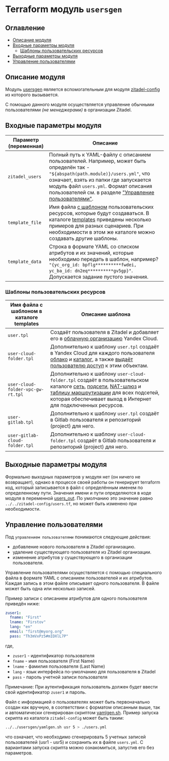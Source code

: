 
# Terraform модуль `usersgen` 

## Оглавление
* [Описание модуля](#ug-overview)
* [Входные параметры модуля](#ug-inputs)
  * [Шаблоны пользовательских ресурсов](#user-template)
* [Выходные параметры модуля](#ug-outputs)
* [Управление пользователями](#ug-operations)


## Описание модуля <a id="ug-overview"/></a>

Модуль [usersgen](../usersgen/) является вспомогательным для модуля [zitadel-config](../zitadel-config/README.md) из которого вызывается.

С помощью данного модуля осуществляется управление обычными пользователями *(не менеджерами)* в организации Zitadel.

## Входные параметры модуля <a id="ug-inputs"/></a>

| Параметр (переменная) | Описание |
| - | -
| `zitadel_users` | Полный путь к YAML-файлу с описанием пользователей. Например, может быть определён так - `"${abspath(path.module)}/users.yml"`, что означает, взять из папки где запускается модуль файл `users.yml`. Формат описания пользователей см. в разделе ["Управление пользователями"](#ug-operations). |
| `template_file` | Имя файла [с шаблоном](./templates/) пользовательских ресурсов, которые будут создаваться. В каталоге [templates](./templates/) приведены несколько примеров для разных сценариев. При необходимости в этом же каталоге можно создавать другие шаблоны. |
| `template_data` | Строка в формате YAML со списком атрибутов и их значений, которые необходимо передать в шаблон, например? `"{yc_org_id: bpflg**********fwdei, yc_ba_id: dn2eq**********gv5gp}"`. Допускается задание пустого значения.

### Шаблоны пользовательских ресурсов <a id="user-template"/></a>

| Имя файла с шаблоном в каталоге templates | Описание шаблона |
| - | -
| `user.tpl` | Создаёт пользователя в Zitadel и добавляет его в [облачную организацию](https://yandex.cloud/ru/docs/organization/) Yandex Cloud. |
| `user-cloud-folder.tpl` | Дополнительно к шаблону `user.tpl` создаёт в Yandex Cloud для каждого пользователя [облако](https://yandex.cloud/ru/docs/resource-manager/concepts/resources-hierarchy#cloud) и [каталог](https://yandex.cloud/ru/docs/resource-manager/concepts/resources-hierarchy#folder), а также [выдаёт пользователю доступ](https://yandex.cloud/ru/docs/resource-manager/security/#resources) к этим объектам. |
| `user-cloud-folder-vpc-gw-rt.tpl` | Дополнительно к шаблону `user-cloud-folder.tpl` создаёт в пользовательском каталоге [сеть](https://yandex.cloud/ru/docs/vpc/concepts/network#network), [подсети](https://yandex.cloud/ru/docs/vpc/concepts/network#subnet), [NAT-шлюз](https://yandex.cloud/ru/docs/vpc/concepts/gateways) и [таблицу маршрутизации](https://yandex.cloud/ru/docs/vpc/concepts/static-routes) для всех подсетей, которая обеспечивает выход в Интернет для подключенных ресурсов. |
| `user-gitlab.tpl` | Дополнительно к шаблону `user.tpl` создаёт в Gitlab пользователя и репозиторий (project) для него.
| `user-gitlab-cloud-folder.tpl` | Дополнительно к шаблону `user-cloud-folder.tpl` создаёт в Gitlab пользователя и репозиторий (project) для него.


## Выходные параметры модуля <a id="ug-outputs"/></a>

Формально выходных параметров у модуля нет (он ничего не возвращает), однако в процессе своей работы он генерирует terraform код, который записывается в файл с определённым именем по определенному пути. Значения имени и пути определяются в коде модуля в переменной [users_out](./usersgen.tf). По умолчанию это значение равно `../../zitadel-config/users.tf`, но может быть изменено при необходимости.

## Управление пользователями <a id="ug-operations"/></a>

Под `управлением пользователями` понимаются следующие действия:
* добавление нового пользователя в Zitadel организацию.
* удаление существующего пользователя из Zitadel организации.
* изменение атрибутов у существующего в организации пользователя.

Управление пользователями осуществляется с помощью специального файла в формате YAML с описанием пользователей и их атрибутов. Каждая запись в этом файле описывает одного пользователя. В файле может быть одна или несколько записей.

Пример записи с описанием атрибутов для одного пользователя приведён ниже:

```yml
zuser1:
  fname: "First"
  lname: "Firstov"
  lang: "en"
  email: "first@myorg.org"
  pass: "Th3mVxPz5#mIDXlL7P"
```

где,

* `zuser1` - идентификатор пользователя
* `fname` - имя пользователя (First Name)
* `lname` - фамилия пользователя (Last Name)
* `lang` - язык интерфейса по-умолчанию для пользователя в Zitadel
* `pass` - пароль учетной записи пользователя

Примечание:
При аутентификация пользователь должен будет ввести свой идентификатор `zuser1` и пароль.

Файл с информацией о пользователях может быть первоначально создан как вручную, в соответствии с форматом описанным выше, так и автоматически сгенерирован скриптом [yamlgen.sh](./yamlgen.sh). Пример запуска скрипта из каталога `zitadel-config` может быть таким: 

```bash
../../usersgen/yamlgen.sh usr 5 > ./users.yml
```

что означает, что необходимо сгенерировать 5 учетных записей пользователей (usr1 - usr5) и сохранить их в файле `users.yml`. С вариантами запуска скрипта можно ознакомиться, запустив его без параметров.
